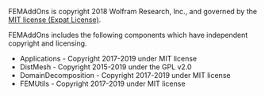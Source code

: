 
FEMAddOns is copyright 2018 Wolfram Research, Inc., and governed by the [MIT license (Expat License)](https://opensource.org/licenses/MIT).

FEMAddOns includes the following components which have independent copyright and
licensing.

* Applications			- Copyright 2017-2019	under MIT license
* DistMesh 				- Copyright 2015-2019 	under the GPL v2.0 
* DomainDecomposition	- Copyright 2017-2019	under MIT license
* FEMUtils				- Copyright 2017-2019	under MIT license

